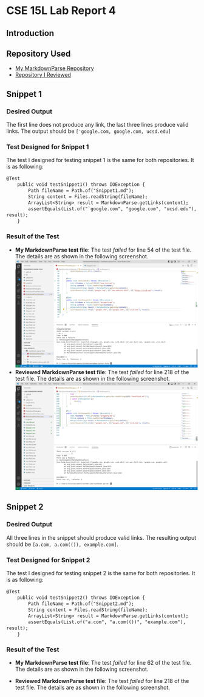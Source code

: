 # CSE 15L Lab Report 4
## Introduction

## Repository Used
- [My MarkdownParse Repository](https://github.com/fjiang316/markdown-parser-fork)
- [Repository I Reviewed](https://github.com/calistajlee/lab6-markdown-parser.git )

## Snippet 1 
### Desired Output
The first line does not produce any link, the last three lines produce valid links. The output should be `['google.com, google.com, ucsd.edu]`
### Test Designed for Snippet 1
The test I designed for testing snippet 1 is the same for both repositories. It is as following:
```
@Test
    public void testSnippet1() throws IOException {
        Path fileName = Path.of("Snippet1.md");
        String content = Files.readString(fileName);
        ArrayList<String> result = MarkdownParse.getLinks(content);
        assertEquals(List.of("`google.com", "google.com", "ucsd.edu"), result);
    }
```
### Result of the Test
- **My MarkdownParse test file**: The test *failed* for line 54 of the test file. The details are as shown in the following screenshot.
![test result for snippet 1](https://github.com/fjiang316/cse15l-lab-reports/blob/main/labreport4%20snippet1%20my%20test%20output.png?raw=true)
- **Reviewed MarkdownParse test file**: The test *failed* for line 218 of the test file. The details are as shown in the following screenshot.
![result for snippet 1](https://github.com/fjiang316/cse15l-lab-reports/blob/main/labreport4%20snippet1%20reviewed%20repo%20result.png?raw=true)

## Snippet 2
### Desired Output
All three lines in the snippet should produce valid links. The resulting output should be `[a.com, a.com(()), example.com]`.
### Test Designed for Snippet 2
The test I designed for testing snippet 2 is the same for both repositories. It is as following:
```
@Test
    public void testSnippet2() throws IOException {
        Path fileName = Path.of("Snippet2.md");
        String content = Files.readString(fileName);
        ArrayList<String> result = MarkdownParse.getLinks(content);
        assertEquals(List.of("a.com", "a.com(())", "example.com"), result);
    }
```
### Result of the Test
- **My MarkdownParse test file**: The test *failed* for line 62 of the test file. The details are as shown in the following screenshot.

- **Reviewed MarkdownParse test file**: The test *failed* for line 218 of the test file. The details are as shown in the following screenshot.
